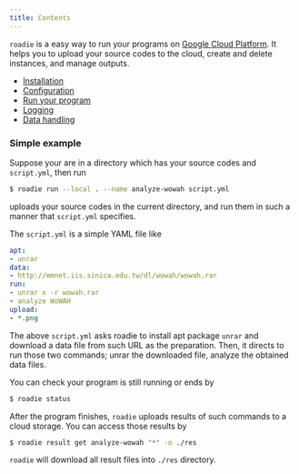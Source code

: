 ```yaml
---
title: Contents
---
```

`roadie` is a easy way to run your programs on [Google Cloud Platform](https://cloud.google.com/).
It helps you to upload your source codes to the cloud, create and delete
instances, and manage outputs.

- [Installation](documents/installation)
- [Configuration](documents/configuration)
- [Run your program](documents/execution)
- [Logging](documents/logging)
- [Data handling](documents/data)

### Simple example
Suppose your are in a directory which has your source codes and `script.yml`,
then run

```sh
$ roadie run --local . --name analyze-wowah script.yml
```

uploads your source codes in the current directory,
and run them in such a manner that `script.yml` specifies.

The `script.yml` is a simple YAML file like

```yaml
apt:
- unrar
data:
- http://mmnet.iis.sinica.edu.tw/dl/wowah/wowah.rar
run:
- unrar x -r wowah.rar
- analyze WoWAH
upload:
- *.png
```

The above `script.yml` asks roadie to install apt package `unrar` and
download a data file from such URL as the preparation. Then, it directs
to run those two commands; unrar the downloaded file, analyze the obtained
data files.

You can check your program is still running or ends by

```sh
$ roadie status
```

After the program finishes,
`roadie` uploads results of such commands to a cloud storage.
You can access those results by

```sh
$ roadie result get analyze-wowah "*" -o ./res
```

`roadie` will download all result files into `./res` directory.
